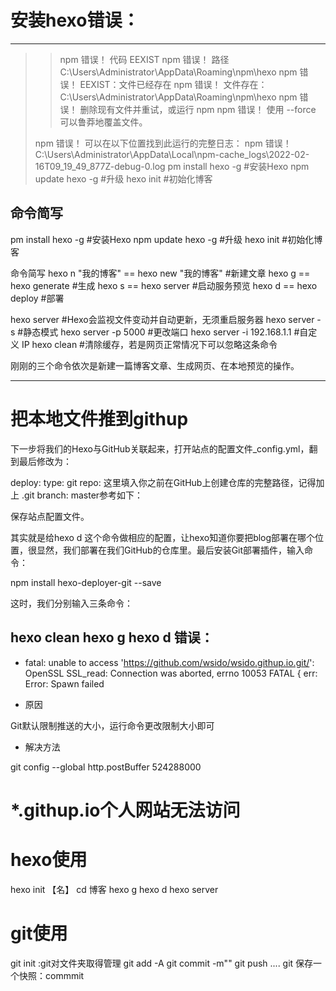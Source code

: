 # 安装hexo错误： #
----------
> > npm 错误！ 代码 EEXIST
> npm 错误！ 路径 C:\Users\Administrator\AppData\Roaming\npm\hexo
> npm 错误！ EEXIST：文件已经存在
> npm 错误！ 文件存在：C:\Users\Administrator\AppData\Roaming\npm\hexo
> npm 错误！ 删除现有文件并重试，或运行 npm
> npm 错误！ 使用 --force 可以鲁莽地覆盖文件。
>
> npm 错误！ 可以在以下位置找到此运行的完整日志：
> npm 错误！ C:\Users\Administrator\AppData\Local\npm-cache\_logs\2022-02-16T09_19_49_877Z-debug-0.log
> pm install hexo -g #安装Hexo
npm update hexo -g #升级
hexo init #初始化博客

## 命令简写 ##
pm install hexo -g #安装Hexo
npm update hexo -g #升级
hexo init #初始化博客

命令简写
hexo n "我的博客" == hexo new "我的博客" #新建文章
hexo g == hexo generate #生成
hexo s == hexo server #启动服务预览
hexo d == hexo deploy #部署

hexo server #Hexo会监视文件变动并自动更新，无须重启服务器
hexo server -s #静态模式
hexo server -p 5000 #更改端口
hexo server -i 192.168.1.1 #自定义 IP
hexo clean #清除缓存，若是网页正常情况下可以忽略这条命令

刚刚的三个命令依次是新建一篇博客文章、生成网页、在本地预览的操作。

----------

# 把本地文件推到githup #
下一步将我们的Hexo与GitHub关联起来，打开站点的配置文件_config.yml，翻到最后修改为：

deploy:
type: git
repo: 这里填入你之前在GitHub上创建仓库的完整路径，记得加上 .git
branch: master参考如下：




保存站点配置文件。

其实就是给hexo d 这个命令做相应的配置，让hexo知道你要把blog部署在哪个位置，很显然，我们部署在我们GitHub的仓库里。最后安装Git部署插件，输入命令：

npm install hexo-deployer-git --save


这时，我们分别输入三条命令：



hexo clean 
hexo g 
hexo d
错误：
- 
- fatal: unable to access 'https://github.com/wsido/wsido.githup.io.git/': OpenSSL SSL_read: Connection was aborted, errno 10053
FATAL {
  err: Error: Spawn failed


- 原因

Git默认限制推送的大小，运行命令更改限制大小即可


- 解决方法

git config --global http.postBuffer 524288000
# *.githup.io个人网站无法访问 #








# hexo使用 #
hexo init 【名】
cd 博客
hexo g
hexo d
hexo server




# git使用 #
git init :git对文件夹取得管理
git add -A
git commit -m""
git push ....
git 保存一个快照：commmit